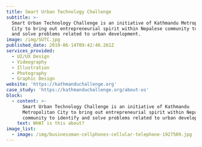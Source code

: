 ```yaml
---
title: Smart Urban Technology Challenge
subtitle: >-
  Smart Urban Technology Challenge is an initiative of Kathmandu Metropolitan
  City to bring out entrepreneurial spirit within Nepalese community to identify
  and solve problems related to urban development.
image: /img/SUTC.jpg
published_date: 2019-06-14T09:42:46.261Z
services_provided:
  - UI/UX Design
  - Videography
  - Illustration
  - Photography
  - Graphic Design
website: 'https://kathmanduchallenge.org'
case_study: 'https://kathmanduchallenge.org/about-us'
block:
  - content: >-
      Smart Urban Technology Challenge is an initiative of Kathmandu
      Metropolitan City to bring out entrepreneurial spirit within Nepalese
      community to identify and solve problems related to urban development.
    text: WHAT is this about?
image_list:
  - image: /img/businessman-cellphones-cellular-telephone-1927509.jpg
---
```



